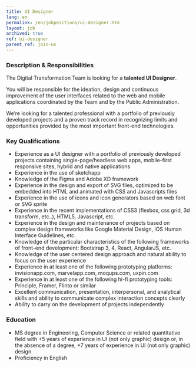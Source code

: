```yaml
---
title: UI Designer
lang: en
permalink: /en/jobpositions/ui-designer.htm
layout: job
archived: true
ref: ui-designer
parent_ref: join-us
---
```


### Description & Responsibilities
The Digital Transformation Team is looking for a **talented UI Designer**.

You will be responsible for the ideation, design and continuous improvement of the user interfaces related to the web and mobile applications coordinated by the Team and by the Public Administration. 

We’re looking for a talented professional with a portfolio of previously developed projects and a proven track record in recognizing limits and opportunities provided by the most important front-end technologies.



### Key Qualifications
- Experience as a UI designer with a portfolio of previously developed projects containing single-page/headless web apps, mobile-first responsive sites, hybrid and native applications
- Experience in the use of sketchapp 
- Knowledge of the Figma and Adobe XD framework
- Experience in the design and export of SVG files, optimized to be embedded into HTML and animated with CSS and Javascripts files 
- Experience in the use of icons and icon generators based on web font or SVG sprite  
- Experience in the recent implementations of CSS3 (flexbox, css grid, 3d transform, etc..), HTML5, Javascript, etc.
- Experience in the design and maintenance of projects based on complex design frameworks like Google Material Design, iOS Human Interface Guidelines, etc.
- Knowledge of the particular characteristics of the following frameworks of front-end development: Bootstrap 3, 4, React, AngularJS, etc.
- Knowledge of the user centered design approach and natural ability to focus on the user experience
- Experience in at least one of the following prototyping platforms: invisionapp.com, marvelapp.com, moqups.com, uxpin.com
- Experience in at least one of the following hi-fi prototyping tools: Principle, Framer, Flinto or similar
- Excellent communication, presentation, interpersonal, and analytical skills and ability to communicate complex interaction concepts clearly 
- Ability to carry on the development of projects independently 


### Education
- MS degree in Engineering, Computer Science or related quantitative field with +5 years of experience in UI (not only graphic) design or, in the absence of a degree, +7 years of experience in UI (not only graphic) design
- Proficiency in English


